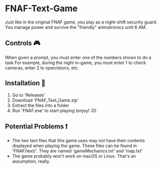 # FNAF-Text-Game

Just like in the original FNAF game, you play as a night-shift security guard.
You manage power and survive the "friendly" animatronics until 6 AM.

## Controls 🎮
When given a prompt, you must enter one of the numbers shown to do a task
For example, during the night in-game, you must enter 1 to check cameras, enter 2 to open/doors, etc.

## Installation 🔧
1. Go to 'Releases'
2. Download 'FNAF_Text_Game.zip' 
3. Extract the files into a folder
4. Run 'FNAF.exe' to start playing (enjoy! :D)

## Potential Problems ❗
- The two text files that this game uses may not have their contents displayed when playing the game. These files can be found in 'FNAF/text/'. They are named 'gameMechanics.txt' and 'map.txt'
- The game probably won't work on macOS or Linux. That's an assumption, really.
